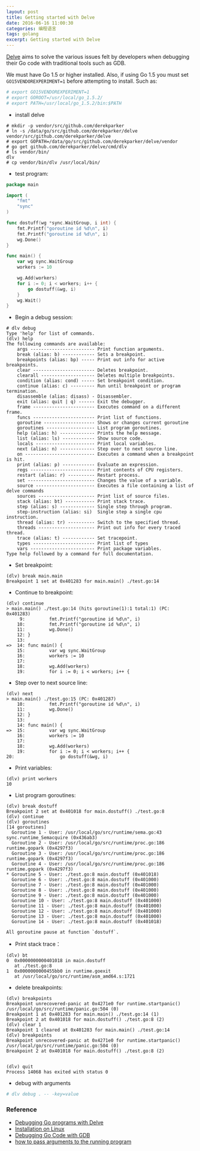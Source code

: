 ```yaml
---
layout: post
title: Getting started with Delve
date: 2016-06-16 11:00:30
categories: 编程语言
tags: golang
excerpt: Getting started with Delve
---
```


[Delve](https://github.com/derekparker/delve) aims to solve the various issues felt by developers when debugging their Go code with traditional tools such as GDB.

We must have Go 1.5 or higher installed. Also, if using Go 1.5 you must set `GO15VENDOREXPERIMENT=1` before attempting to install. Such as:

```sh
# export GO15VENDOREXPERIMENT=1
# export GOROOT=/usr/local/go_1.5.2/
# export PATH=/usr/local/go_1.5.2/bin:$PATH
```

* install delve

```
# mkdir -p vendor/src/github.com/derekparker
# ln -s /data/go/src/github.com/derekparker/delve vendor/src/github.com/derekparker/delve
# export GOPATH=/data/go/src/github.com/derekparker/delve/vendor
# go get github.com/derekparker/delve/cmd/dlv
# ls vendor/bin/
dlv
# cp vendor/bin/dlv /usr/local/bin/
```

* test program:

```go
package main

import (
	"fmt"
	"sync"
)

func dostuff(wg *sync.WaitGroup, i int) {
	fmt.Printf("goroutine id %d\n", i)
	fmt.Printf("goroutine id %d\n", i)
	wg.Done()
}

func main() {
	var wg sync.WaitGroup
	workers := 10

	wg.Add(workers)
	for i := 0; i < workers; i++ {
		go dostuff(&wg, i)
	}
	wg.Wait()
}
```

* Begin a debug session:

```
# dlv debug
Type 'help' for list of commands.
(dlv) help
The following commands are available:
    args ------------------------ Print function arguments.
    break (alias: b) ------------ Sets a breakpoint.
    breakpoints (alias: bp) ----- Print out info for active breakpoints.
    clear ----------------------- Deletes breakpoint.
    clearall -------------------- Deletes multiple breakpoints.
    condition (alias: cond) ----- Set breakpoint condition.
    continue (alias: c) --------- Run until breakpoint or program termination.
    disassemble (alias: disass) - Disassembler.
    exit (alias: quit | q) ------ Exit the debugger.
    frame ----------------------- Executes command on a different frame.
    funcs ----------------------- Print list of functions.
    goroutine ------------------- Shows or changes current goroutine
    goroutines ------------------ List program goroutines.
    help (alias: h) ------------- Prints the help message.
    list (alias: ls) ------------ Show source code.
    locals ---------------------- Print local variables.
    next (alias: n) ------------- Step over to next source line.
    on -------------------------- Executes a command when a breakpoint is hit.
    print (alias: p) ------------ Evaluate an expression.
    regs ------------------------ Print contents of CPU registers.
    restart (alias: r) ---------- Restart process.
    set ------------------------- Changes the value of a variable.
    source ---------------------- Executes a file containing a list of delve commands
    sources --------------------- Print list of source files.
    stack (alias: bt) ----------- Print stack trace.
    step (alias: s) ------------- Single step through program.
    step-instruction (alias: si)  Single step a single cpu instruction.
    thread (alias: tr) ---------- Switch to the specified thread.
    threads --------------------- Print out info for every traced thread.
    trace (alias: t) ------------ Set tracepoint.
    types ----------------------- Print list of types
    vars ------------------------ Print package variables.
Type help followed by a command for full documentation.
```

* Set breakpoint:

```
(dlv) break main.main
Breakpoint 1 set at 0x401283 for main.main() ./test.go:14
```

* Continue to breakpoint:

```
(dlv) continue
> main.main() ./test.go:14 (hits goroutine(1):1 total:1) (PC: 0x401283)
     9:         fmt.Printf("goroutine id %d\n", i)
    10:         fmt.Printf("goroutine id %d\n", i)
    11:         wg.Done()
    12: }
    13:
=>  14: func main() {
    15:         var wg sync.WaitGroup
    16:         workers := 10
    17:
    18:         wg.Add(workers)
    19:         for i := 0; i < workers; i++ {
```

* Step over to next source line:

```
(dlv) next
> main.main() ./test.go:15 (PC: 0x401287)
    10:         fmt.Printf("goroutine id %d\n", i)
    11:         wg.Done()
    12: }
    13:
    14: func main() {
=>  15:         var wg sync.WaitGroup
    16:         workers := 10
    17:
    18:         wg.Add(workers)
    19:         for i := 0; i < workers; i++ {
20:                 go dostuff(&wg, i)
```

* Print variables:

```
(dlv) print workers
10
```

* List program goroutines:

```
(dlv) break dostuff
Breakpoint 2 set at 0x401018 for main.dostuff() ./test.go:8
(dlv) continue
(dlv) goroutines
[14 goroutines]
  Goroutine 1 - User: /usr/local/go/src/runtime/sema.go:43 sync.runtime_Semacquire (0x436ab3)
  Goroutine 2 - User: /usr/local/go/src/runtime/proc.go:186 runtime.gopark (0x4297f3)
  Goroutine 3 - User: /usr/local/go/src/runtime/proc.go:186 runtime.gopark (0x4297f3)
  Goroutine 4 - User: /usr/local/go/src/runtime/proc.go:186 runtime.gopark (0x4297f3)
* Goroutine 5 - User: ./test.go:8 main.dostuff (0x401018)
  Goroutine 6 - User: ./test.go:8 main.dostuff (0x401000)
  Goroutine 7 - User: ./test.go:8 main.dostuff (0x401000)
  Goroutine 8 - User: ./test.go:8 main.dostuff (0x401000)
  Goroutine 9 - User: ./test.go:8 main.dostuff (0x401000)
  Goroutine 10 - User: ./test.go:8 main.dostuff (0x401000)
  Goroutine 11 - User: ./test.go:8 main.dostuff (0x401000)
  Goroutine 12 - User: ./test.go:8 main.dostuff (0x401000)
  Goroutine 13 - User: ./test.go:8 main.dostuff (0x401000)
  Goroutine 14 - User: ./test.go:8 main.dostuff (0x401018)

All goroutine pause at function `dostuff`.
```

* Print stack trace：

```
(dlv) bt
0  0x0000000000401018 in main.dostuff
   at ./test.go:8
1  0x0000000000455bb0 in runtime.goexit
   at /usr/local/go/src/runtime/asm_amd64.s:1721
```

* delete breakpoints:

```
(dlv) breakpoints
Breakpoint unrecovered-panic at 0x4271e0 for runtime.startpanic() /usr/local/go/src/runtime/panic.go:504 (0)
Breakpoint 1 at 0x401283 for main.main() ./test.go:14 (1)
Breakpoint 2 at 0x401018 for main.dostuff() ./test.go:8 (2)
(dlv) clear 1
Breakpoint 1 cleared at 0x401283 for main.main() ./test.go:14
(dlv) breakpoints
Breakpoint unrecovered-panic at 0x4271e0 for runtime.startpanic() /usr/local/go/src/runtime/panic.go:504 (0)
Breakpoint 2 at 0x401018 for main.dostuff() ./test.go:8 (2)


(dlv) quit
Process 14068 has exited with status 0
```

* debug with arguments

```sh
# dlv debug . -- -key=value
```

### Reference

* [Debugging Go programs with Delve](https://blog.gopheracademy.com/advent-2015/debugging-with-delve/)
* [Installation on Linux](https://github.com/derekparker/delve/blob/master/Documentation/installation/linux/install.md)
* [Debugging Go Code with GDB](https://golang.org/doc/gdb)
* [how to pass arguments to the running program](https://github.com/derekparker/delve/issues/178)
